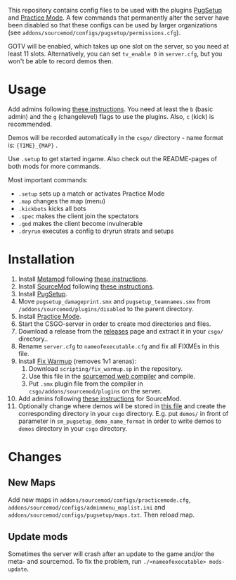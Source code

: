 This repository contains config files to be used with the plugins [PugSetup](https://github.com/splewis/csgo-pug-setup)
and [Practice Mode](https://github.com/splewis/csgo-practice-mode). A few commands that permanently alter the server have
been disabled so that these configs can be used by larger organizations (see `addons/sourcemod/configs/pugsetup/permissions.cfg`).

GOTV will be enabled, which takes up one slot on the server, so you need at least 11 slots. Alternatively, you can set `tv_enable 0`
in `server.cfg`, but you won't be able to record demos then.

# Usage
	
Add admins following [these instructions](https://wiki.alliedmods.net/Adding_Admins_(SourceMod)). You need at least the `b` (basic admin) and the `g` (changelevel) flags to use the plugins. Also, `c` (kick) is recommended.

Demos will be recorded automatically in the `csgo/` directory - name format is: `{TIME}_{MAP}` .

Use `.setup` to get started ingame. Also check out the README-pages of both mods for more commands.

Most important commands:

* `.setup` sets up a match or activates Practice Mode
* `.map` changes the map (menu)
* `.kickbots` kicks all bots
* `.spec` makes the client join the spectators
* `.god` makes the client become invulnerable
* `.dryrun` executes a config to dryrun strats and setups

# Installation

1. Install [Metamod](https://metamodsource.net) following [these instructions](https://wiki.alliedmods.net/Installing_Metamod:Source).
1. Install [SourceMod](https://sourcemod.net) following [these instructions](https://wiki.alliedmods.net/Installing_SourceMod).
1. Install [PugSetup](https://github.com/splewis/csgo-pug-setup).
1. Move `pugsetup_damageprint.smx` and `pugsetup_teamnames.smx` from
`/addons/sourcemod/plugins/disabled` to the parent directory.
1. Install [Practice Mode](https://github.com/splewis/csgo-practice-mode).
1. Start the CSGO-server in order to create mod directories and files.
1. Download a release from the [releases](https://github.com/Linus4/csgo_config_plugins/releases) page and extract it in your `csgo/` directory..
1. Rename `server.cfg` to `nameofexecutable.cfg` and fix all FIXMEs in this file.
1. Install [Fix Warmup](https://github.com/Ilusion9/fix-warmup-csgo) (removes 1v1 arenas):
	1. Download `scripting/fix_warmup.sp` in the repository.
	1. Use this file in the [sourcemod web compiler](http://www.sourcemod.net/compiler.php) and compile.
	1. Put `.smx` plugin file from the compiler in `csgo/addons/sourcemod/plugins` on the server.
1. Add admins following [these instructions](https://wiki.alliedmods.net/Adding_Admins_(SourceMod)) for SourceMod.
1. Optionally change where demos will be stored in [this file](https://github.com/Linus4/csgo_config_plugins/blob/master/cfg/sourcemod/pugsetup/pugsetup.cfg) and create the corresponding directory in your `csgo` directory. E.g. put `demos/` in front of parameter in `sm_pugsetup_demo_name_format` in order to write demos to `demos` directory in your `csgo` directory.

# Changes

## New Maps

Add new maps in `addons/sourcemod/configs/practicemode.cfg`, `addons/sourcemod/configs/adminmenu_maplist.ini` and `addons/sourcemod/configs/pugsetup/maps.txt`. Then reload map.

## Update mods

Sometimes the server will crash after an update to the game and/or the meta- and sourcemod. To fix the problem, run `./<nameofexecutable> mods-update`.
